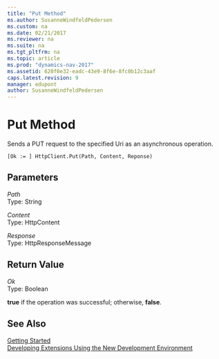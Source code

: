 ```yaml
---
title: "Put Method"
ms.author: SusanneWindfeldPedersen
ms.custom: na
ms.date: 02/21/2017
ms.reviewer: na
ms.suite: na
ms.tgt_pltfrm: na
ms.topic: article
ms.prod: "dynamics-nav-2017"
ms.assetid: 620f0e32-eadc-43e9-8f6e-8fc0b12c3aaf
caps.latest.revision: 9
manager: edupont
author: SusanneWindfeldPedersen
---
```


# Put Method
Sends a PUT request to the specified Uri as an asynchronous operation.

```
[Ok := ] HttpClient.Put(Path, Content, Reponse)
```

## Parameters
*Path*  
Type: String

*Content*  
Type: HttpContent

*Response*  
Type: HttpResponseMessage

## Return Value
*Ok*  
Type: Boolean

**true** if the operation was successful; otherwise, **false**.


## See Also
[Getting Started](newdev-get-started.md)  
[Developing Extensions Using the New Development Environment](newdev-dev-overview.md)